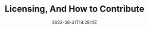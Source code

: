 ---
title: "Licensing, And How to Contribute"
date: 2022-08-31T18:28:11Z
draft: false
geekdocCollapseSection: true
---